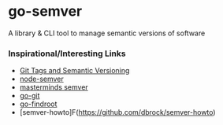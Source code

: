 # go-semver
A library &amp; CLI tool to manage semantic versions of software

### Inspirational/Interesting Links
* [Git Tags and Semantic Versioning](http://www.tugberkugurlu.com/archive/versioning-software-builds-based-on-git-tags-and-semantic-versioning-semver)
* [node-semver](https://github.com/npm/node-semver)
* [masterminds semver](https://github.com/Masterminds/semver)
* [go-git](https://github.com/src-d/go-git)
* [go-findroot](https://github.com/Integralist/go-findroot)
* [semver-howto]F(https://github.com/dbrock/semver-howto)
